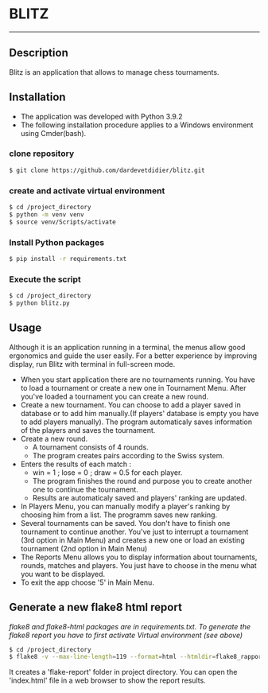 # BLITZ

----------------------------------------------

## Description
Blitz is an application that allows to manage chess tournaments.

## Installation

* The application was developed with Python 3.9.2
* The following installation procedure applies to a Windows environment using Cmder(bash).

### clone repository

```bash
$ git clone https://github.com/dardevetdidier/blitz.git 
```

### create and activate virtual environment

```bash
$ cd /project_directory
$ python -m venv venv
$ source venv/Scripts/activate
```

### Install Python packages

```bash
$ pip install -r requirements.txt
```

### Execute the script

```bash
$ cd /project_directory
$ python blitz.py
```

## Usage

Although it is an application running in a terminal, the menus allow good ergonomics and guide the user easily.
For a better experience by improving display, run Blitz with terminal in full-screen mode.

* When you start application there are no tournaments running. You have to load a tournament or create a new one in
  Tournament Menu. After you've loaded a tournament you can create a new round. 
* Create a new tournament. You can choose to add a player saved in database or to add him manually.(If players' database
  is empty you have to add players manually).
  The program automaticaly saves information of the players and saves the tournament.
* Create a new round. 
  * A tournament consists of 4 rounds. 
  * The program creates pairs according to the Swiss system. 
* Enters the results of each match : 
  * win = 1 ; lose = 0 ; draw = 0.5 for each player.
  * The program finishes the round and purpose you to create another one to continue the tournament. 
  * Results are automaticaly saved and players' ranking are updated.
* In Players Menu, you can manually modify a player's ranking by choosing him from a list. The programm saves new
ranking.
* Several tournaments can be saved. You don't have to finish one tournament to continue another. You've just to 
  interrupt a tournament (3rd option in Main Menu) and creates a new one or load an existing tournament (2nd option
  in Main Menu)
* The Reports Menu allows you to display information about tournaments, rounds, matches and players.
  You just have to choose in the menu what you want to be displayed.
* To exit the app choose '5' in Main Menu.  
  
## Generate a new flake8 html report

*flake8 and flake8-html packages are in requirements.txt. To generate the flake8 report you have to first 
activate Virtual environment (see above)*

```bash
$ cd /project_directory
$ flake8 -v --max-line-length=119 --format=html --htmldir=flake8_rapport blitz.py ./models ./controllers ./views
```

It creates a 'flake-report' folder in project directory. You can open the 'index.html' file in a web browser to show 
the report results. 
   
  